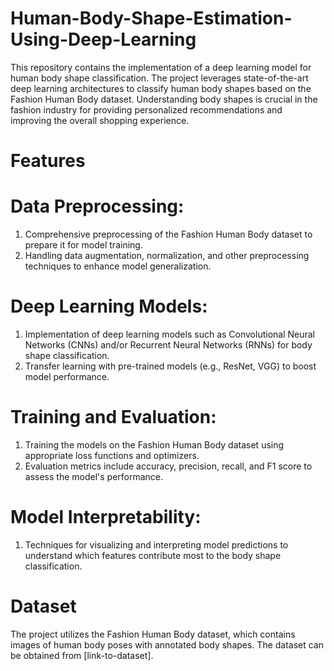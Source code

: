 # Human-Body-Shape-Estimation-Using-Deep-Learning
This repository contains the implementation of a deep learning model for human body shape classification. The project leverages state-of-the-art deep learning architectures to classify human body shapes based on the Fashion Human Body dataset. Understanding body shapes is crucial in the fashion industry for providing personalized recommendations and improving the overall shopping experience.

# Features

# Data Preprocessing:

1) Comprehensive preprocessing of the Fashion Human Body dataset to prepare it for model training.
2) Handling data augmentation, normalization, and other preprocessing techniques to enhance model generalization.

# Deep Learning Models:

1) Implementation of deep learning models such as Convolutional Neural Networks (CNNs) and/or Recurrent Neural Networks (RNNs) for body shape classification.
2) Transfer learning with pre-trained models (e.g., ResNet, VGG) to boost model performance.

# Training and Evaluation:

1) Training the models on the Fashion Human Body dataset using appropriate loss functions and optimizers.
2) Evaluation metrics include accuracy, precision, recall, and F1 score to assess the model's performance.

# Model Interpretability:

1) Techniques for visualizing and interpreting model predictions to understand which features contribute most to the body shape classification.

# Dataset
The project utilizes the Fashion Human Body dataset, which contains images of human body poses with annotated body shapes. The dataset can be obtained from [link-to-dataset].
